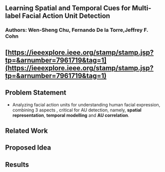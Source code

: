 ## Learning Spatial and Temporal Cues for Multi-label Facial Action Unit Detection
### Authors: Wen-Sheng Chu, Fernando De la Torre,Jeffrey F. Cohn
## [https://ieeexplore.ieee.org/stamp/stamp.jsp?tp=&arnumber=7961719&tag=1](https://ieeexplore.ieee.org/stamp/stamp.jsp?tp=&arnumber=7961719&tag=1)

## Problem Statement
- Analyzing facial action units for understanding human facial expression, combining 3 aspects , critical for AU detection, namely, **spatial representation**, **temporal modelling** and **AU correlation**. 

## Related Work


## Proposed Idea


## Results
